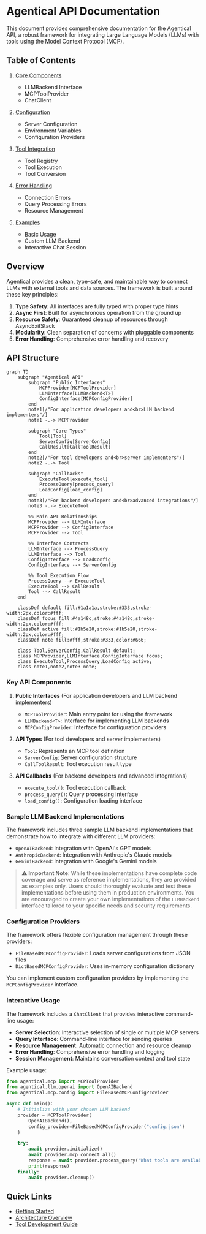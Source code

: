 # Agentical API Documentation

This document provides comprehensive documentation for the Agentical API, a robust framework for integrating Large Language Models (LLMs) with tools using the Model Context Protocol (MCP).

## Table of Contents

1. [Core Components](./core.md)
   - LLMBackend Interface
   - MCPToolProvider
   - ChatClient

2. [Configuration](./configuration.md)
   - Server Configuration
   - Environment Variables
   - Configuration Providers

3. [Tool Integration](./tool_integration.md)
   - Tool Registry
   - Tool Execution
   - Tool Conversion

4. [Error Handling](./error_handling.md)
   - Connection Errors
   - Query Processing Errors
   - Resource Management

5. [Examples](./examples.md)
   - Basic Usage
   - Custom LLM Backend
   - Interactive Chat Session

## Overview

Agentical provides a clean, type-safe, and maintainable way to connect LLMs with external tools and data sources. The framework is built around these key principles:

1. **Type Safety**: All interfaces are fully typed with proper type hints
2. **Async First**: Built for asynchronous operation from the ground up
3. **Resource Safety**: Guaranteed cleanup of resources through AsyncExitStack
4. **Modularity**: Clean separation of concerns with pluggable components
5. **Error Handling**: Comprehensive error handling and recovery

## API Structure

```mermaid
graph TD
    subgraph "Agentical API"
        subgraph "Public Interfaces"
            MCPProvider[MCPToolProvider]
            LLMInterface[LLMBackend<T>]
            ConfigInterface[MCPConfigProvider]
        end
        note1[/"For application developers and<br>LLM backend implementers"/]
        note1 -.-> MCPProvider

        subgraph "Core Types"
            Tool[Tool]
            ServerConfig[ServerConfig]
            CallResult[CallToolResult]
        end
        note2[/"For tool developers and<br>server implementers"/]
        note2 -.-> Tool

        subgraph "Callbacks"
            ExecuteTool[execute_tool]
            ProcessQuery[process_query]
            LoadConfig[load_config]
        end
        note3[/"For backend developers and<br>advanced integrations"/]
        note3 -.-> ExecuteTool

        %% Main API Relationships
        MCPProvider --> LLMInterface
        MCPProvider --> ConfigInterface
        MCPProvider --> Tool

        %% Interface Contracts
        LLMInterface --> ProcessQuery
        LLMInterface --> Tool
        ConfigInterface --> LoadConfig
        ConfigInterface --> ServerConfig

        %% Tool Execution Flow
        ProcessQuery --> ExecuteTool
        ExecuteTool --> CallResult
        Tool --> CallResult
    end

    classDef default fill:#1a1a1a,stroke:#333,stroke-width:2px,color:#fff;
    classDef focus fill:#4a148c,stroke:#4a148c,stroke-width:2px,color:#fff;
    classDef active fill:#1b5e20,stroke:#1b5e20,stroke-width:2px,color:#fff;
    classDef note fill:#fff,stroke:#333,color:#666;

    class Tool,ServerConfig,CallResult default;
    class MCPProvider,LLMInterface,ConfigInterface focus;
    class ExecuteTool,ProcessQuery,LoadConfig active;
    class note1,note2,note3 note;
```

### Key API Components

1. **Public Interfaces** (For application developers and LLM backend implementers)
   - `MCPToolProvider`: Main entry point for using the framework
   - `LLMBackend<T>`: Interface for implementing LLM backends
   - `MCPConfigProvider`: Interface for configuration providers

2. **API Types** (For tool developers and server implementers)
   - `Tool`: Represents an MCP tool definition
   - `ServerConfig`: Server configuration structure
   - `CallToolResult`: Tool execution result type

3. **API Callbacks** (For backend developers and advanced integrations)
   - `execute_tool()`: Tool execution callback
   - `process_query()`: Query processing interface
   - `load_config()`: Configuration loading interface

### Sample LLM Backend Implementations

The framework includes three sample LLM backend implementations that demonstrate how to integrate with different LLM providers:

- `OpenAIBackend`: Integration with OpenAI's GPT models
- `AnthropicBackend`: Integration with Anthropic's Claude models
- `GeminiBackend`: Integration with Google's Gemini models

> **⚠️ Important Note**: While these implementations have complete code coverage and serve as reference implementations, they are provided as examples only. Users should thoroughly evaluate and test these implementations before using them in production environments. You are encouraged to create your own implementations of the `LLMBackend` interface tailored to your specific needs and security requirements.

### Configuration Providers

The framework offers flexible configuration management through these providers:

- `FileBasedMCPConfigProvider`: Loads server configurations from JSON files
- `DictBasedMCPConfigProvider`: Uses in-memory configuration dictionary

You can implement custom configuration providers by implementing the `MCPConfigProvider` interface.

### Interactive Usage

The framework includes a `ChatClient` that provides interactive command-line usage:

- **Server Selection**: Interactive selection of single or multiple MCP servers
- **Query Interface**: Command-line interface for sending queries
- **Resource Management**: Automatic connection and resource cleanup
- **Error Handling**: Comprehensive error handling and logging
- **Session Management**: Maintains conversation context and tool state

Example usage:
```python
from agentical.mcp import MCPToolProvider
from agentical.llm.openai import OpenAIBackend
from agentical.mcp.config import FileBasedMCPConfigProvider

async def main():
    # Initialize with your chosen LLM backend
    provider = MCPToolProvider(
        OpenAIBackend(),
        config_provider=FileBasedMCPConfigProvider("config.json")
    )

    try:
        await provider.initialize()
        await provider.mcp_connect_all()
        response = await provider.process_query("What tools are available?")
        print(response)
    finally:
        await provider.cleanup()
```

## Quick Links

- [Getting Started](../README.md#quick-start)
- [Architecture Overview](../provider_architecture.md)
- [Tool Development Guide](./tool_development.md)